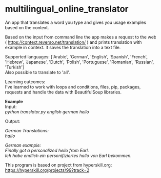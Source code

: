 # multilingual_online_translator
An app that translates a word you type and gives you usage examples based on the context.  

Based on the input from command line the app makes a request to the web ( https://context.reverso.net/translation/ ) and prints translation with example in context.
It saves the translation into a text file.  

Supported languages: ['Arabic', 'German', 'English', 'Spanish', 'French', 'Hebrew', 'Japanese', 'Dutch', 'Polish', 'Portuguese', 'Romanian', 'Russian', 'Turkish']  
Also possible to translate to 'all'. 
   
Learning outcomes:   
I've learned to work with loops and conditions, files, pip, packages, requests and handle the data with BeautifulSoup libraries.
 
  
**Example**    
Input:    
*python translator.py english german hello*  
  
Output:

*German Translations:  
hallo*    
  
*German example:  
Finally got a personalized hello from Earl.  
Ich habe endlich ein personifiziertes hallo von Earl bekommen.*  



This program is based on project from hyperskill.org: https://hyperskill.org/projects/99?track=2   
